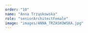 ```yaml
---
order: "10"
name: "Anna Trząskowska"
role: "seniorArchitectFemale"
image: "images/ANNA_TRZASKOWSKA.jpg"   
---
```

